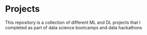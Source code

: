 # Projects
This repository is a collection of different ML and DL projects that I completed as part of data science bootcamps and data hackathons
